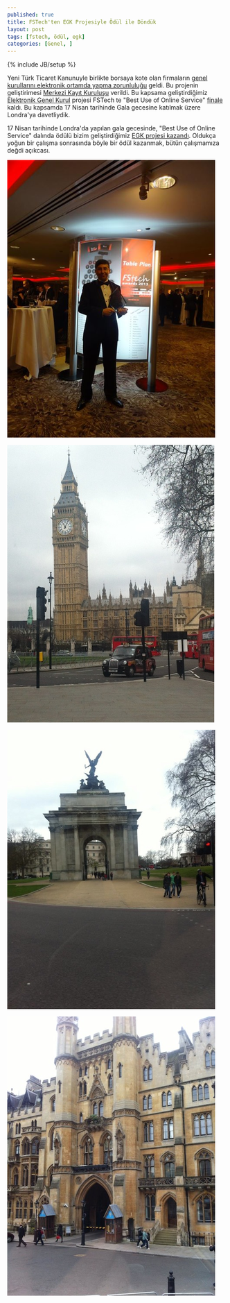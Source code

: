 ```yaml
---
published: true
title: FSTech'ten EGK Projesiyle Ödül ile Döndük
layout: post
tags: [fstech, ödül, egk]
categories: [Genel, ]
---
```

{% include JB/setup %}

Yeni Türk Ticaret Kanunuyle birlikte borsaya kote olan firmaların <a href="https://www.mkk.com.tr/wps/portal/MKK/YatirimciHizmetleri/eGenelKurulSistemi">genel kurullarını elektronik ortamda yapma zorunluluğu</a> geldi. Bu projenin geliştirimesi <a href="https://www.mkk.com.tr">Merkezi Kayıt Kuruluşu</a> verildi. Bu kapsama geliştirdiğimiz <a href="https://egk.mkk.com.tr/egkweb"> Elektronik Genel Kurul</a> projesi FSTech te "Best Use of Online Service" <a href="http://www.fstech.co.uk/awards/shortlist.php">finale</a> kaldı. Bu kapsamda 17 Nisan tarihinde Gala gecesine katılmak üzere Londra'ya davetliydik.
<!--more-->
17 Nisan tarihinde Londra'da yapılan gala gecesinde, "Best Use of Online Service" dalında ödülü bizim geliştirdiğimiz <a href="http://www.fstech.co.uk/awards/winners.php">EGK projesi kazandı</a>. Oldukça yoğun bir çalışma sonrasında böyle bir ödül kazanmak, bütün çalışmamıza değdi açıkcası.  


![Big Ben](/images/fstech_award.jpg)

![Big Ben](/images/london_bigben.jpg)

![London](/images/london_1.jpg)

![London](/images/london_2.jpg)